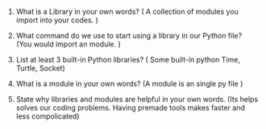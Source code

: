1. What is a Library in your own words?  ( A collection of modules you import into your codes. )

2. What command do we use to start using a library in our Python file? (You would import an module. )

3. List at least 3 built-in Python libraries? ( Some built-in python Time, Turtle, Socket)

4. What is a module in your own words? (A module is an single py file )

5. State why libraries and modules are helpful in your own words. (Its helps solves our coding problems. 
Having premade tools makes faster and less compolicated)
